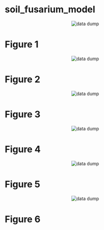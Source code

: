 # soil_fusarium_model

<p align="center">
  <img src="https://raw.githubusercontent.com/nosnibor27/soil_fusarium_model/master/Figure_1.png" alt="data dump"/>
</p>

# Figure 1

<p align="center">
  <img src="https://raw.githubusercontent.com/nosnibor27/soil_fusarium_model/master/Figure_2.png" alt="data dump"/>
</p>

# Figure 2

<p align="center">
  <img src="https://raw.githubusercontent.com/nosnibor27/soil_fusarium_model/master/Figure_3.png" alt="data dump"/>
</p>

# Figure 3

<p align="center">
  <img src="https://raw.githubusercontent.com/nosnibor27/soil_fusarium_model/master/Figure_4.png" alt="data dump"/>
</p>

# Figure 4

<p align="center">
  <img src="https://raw.githubusercontent.com/nosnibor27/soil_fusarium_model/master/Figure_5.png" alt="data dump"/>
</p>

# Figure 5

<p align="center">
  <img src="https://raw.githubusercontent.com/nosnibor27/soil_fusarium_model/master/Figure_6.png" alt="data dump"/>
</p>

# Figure 6
